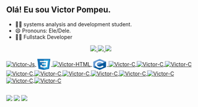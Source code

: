 ## Olá! Eu sou Victor Pompeu.

- 👨‍🎓 systems analysis and development student.
- 😄 Pronouns: Ele/Dele.
- 👨‍💻 Fullstack Developer

<div align="center">
  <a href="https://github.com/VPompeu">
  <img height="180em" src="https://github-readme-stats.vercel.app/api?username=VPompeu&theme=chartreuse-dark&show_icons=true&hide_border=false&count_private=true"/>
  <img height="180em" src="https://github-readme-streak-stats.herokuapp.com/?user=VPompeu&theme=chartreuse-dark&hide_border=false"/>
  <img height="180em" src="https://github-readme-stats.vercel.app/api/top-langs/?username=VPompeu&layout=compact&langs_count=15&theme=chartreuse-dark&count_private=true"/>
</div>
  
<div style="display: inline_block"><br>
  <img align="center" alt="Victor-Js" height="30" width="40" src="https://cdn.jsdelivr.net/gh/devicons/devicon/icons/html5/html5-original.svg">
  <img align="center" alt="Victor-CSS" height="30" width="40" src="https://raw.githubusercontent.com/devicons/devicon/master/icons/css3/css3-original.svg">
  <img align="center" alt="Victor-HTML" height="30" width="40" src="https://cdn.jsdelivr.net/gh/devicons/devicon/icons/javascript/javascript-original.svg">
  <img align="center" alt="Victor-C" height="30" width="40" src="https://raw.githubusercontent.com/devicons/devicon/master/icons/c/c-original.svg">
  <img align="center" alt="Victor-C" height="30" width="40" src="https://cdn.jsdelivr.net/gh/devicons/devicon/icons/cplusplus/cplusplus-original.svg" />
  <img align="center" alt="Victor-C" height="30" width="40" src="https://cdn.jsdelivr.net/gh/devicons/devicon/icons/java/java-original.svg" />
  <img align="center" alt="Victor-C" height="30" width="40" src="https://cdn.jsdelivr.net/gh/devicons/devicon/icons/php/php-original.svg" />
  <img align="center" alt="Victor-C" height="30" width="40" src="https://cdn.jsdelivr.net/gh/devicons/devicon/icons/python/python-original.svg" />
  <img align="center" alt="Victor-C" height="30" width="40" src="https://cdn.jsdelivr.net/gh/devicons/devicon/icons/react/react-original.svg" />
  <img align="center" alt="Victor-C" height="30" width="40" src="https://cdn.jsdelivr.net/gh/devicons/devicon/icons/mysql/mysql-original.svg" />
  <img align="center" alt="Victor-C" height="30" width="40" src="https://cdn.jsdelivr.net/gh/devicons/devicon/icons/postgresql/postgresql-original.svg" />
  <img align="center" alt="Victor-C" height="30" width="40" src="https://cdn.jsdelivr.net/gh/devicons/devicon/icons/mongodb/mongodb-original.svg" />
  <img align="center" alt="Victor-C" height="30" width="40" src="https://cdn.jsdelivr.net/gh/devicons/devicon/icons/docker/docker-original.svg" />
  <img align="center" alt="Victor-C" height="30" width="40" src="https://cdn.jsdelivr.net/gh/devicons/devicon/icons/git/git-original.svg" />
  <img align="center" alt="Victor-C" height="30" width="40" src="https://cdn.jsdelivr.net/gh/devicons/devicon/icons/npm/npm-original-wordmark.svg" />
  
  
</div>
  
  ##
  
  <div> 
  <a href="https://www.instagram.com/vd.pompeum/" target="_blank"><img src="https://img.shields.io/badge/-Instagram-%23E4405F?style=for-the-badge&logo=instagram&logoColor=white" target="_blank"></a>
  <a href = "https://www.facebook.com/victor.davi.58/"><img src="https://img.shields.io/badge/-Facebook-%23333?style=for-the-badge&logo=facebook&logoColor=black" target="_blank"></a>
  <a href="https://www.linkedin.com/in/victor-davi-p-a6a143175/" target="_blank"><img src="https://img.shields.io/badge/-LinkedIn-%230077B5?style=for-the-badge&logo=linkedin&logoColor=white" target="_blank"></a> 
</div>
